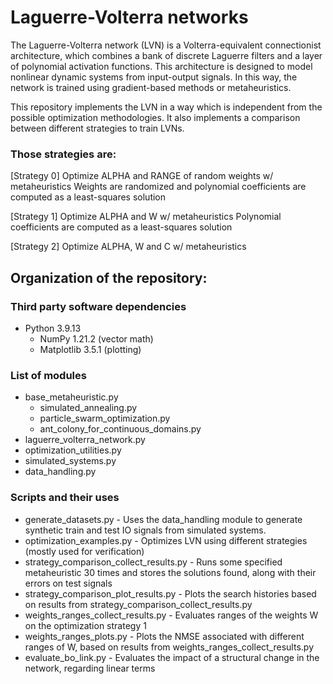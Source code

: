 # Laguerre-Volterra networks

The Laguerre-Volterra network (LVN) is a Volterra-equivalent connectionist architecture, which combines a bank of discrete Laguerre filters and a layer of polynomial activation functions.
This architecture is designed to model nonlinear dynamic systems from input-output signals.
In this way, the network is trained using gradient-based methods or metaheuristics.

This repository implements the LVN in a way which is independent from the possible optimization methodologies.
It also implements a comparison between different strategies to train LVNs.

### Those strategies are:

[Strategy 0] Optimize ALPHA and RANGE of random weights w/ metaheuristics
Weights are randomized and polynomial coefficients are computed as a least-squares solution

[Strategy 1] Optimize ALPHA and W w/ metaheuristics
Polynomial coefficients are computed as a least-squares solution

[Strategy 2] Optimize ALPHA, W and C w/ metaheuristics

## Organization of the repository:

### Third party software dependencies
* Python 3.9.13
    * NumPy 1.21.2 (vector math)
    * Matplotlib 3.5.1 (plotting)
    
### List of modules
* base_metaheuristic.py
    + simulated_annealing.py
    + particle_swarm_optimization.py
    + ant_colony_for_continuous_domains.py
* laguerre_volterra_network.py
* optimization_utilities.py
* simulated_systems.py
* data_handling.py

### Scripts and their uses
* generate_datasets.py                    - Uses the data_handling module to generate synthetic train and test IO signals from simulated systems.
* optimization_examples.py                - Optimizes LVN using different strategies (mostly used for verification)
* strategy_comparison_collect_results.py  - Runs some specified metaheuristic 30 times and stores the solutions found, along with their errors on test signals
* strategy_comparison_plot_results.py     - Plots the search histories based on results from strategy_comparison_collect_results.py
* weights_ranges_collect_results.py       - Evaluates ranges of the weights W on the optimization strategy 1
* weights_ranges_plots.py                 - Plots the NMSE associated with different ranges of W, based on results from weights_ranges_collect_results.py
* evaluate_bo_link.py                     - Evaluates the impact of a structural change in the network, regarding linear terms
